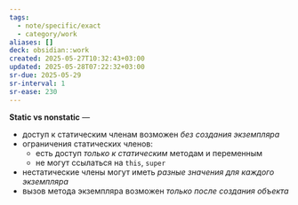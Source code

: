 ```yaml
---
tags:
  - note/specific/exact
  - category/work
aliases: []
deck: obsidian::work
created: 2025-05-27T10:32:43+03:00
updated: 2025-05-28T07:22:32+03:00
sr-due: 2025-05-29
sr-interval: 1
sr-ease: 230
---
```


**Static vs nonstatic**
—
- доступ к статическим членам возможен *без создания экземпляра*
- ограничения статических членов:
	- есть доступ *только к статическим* методам и переменным
	- не могут ссылаться на `this`, `super`
- нестатические члены могут иметь *разные значения для каждого экземпляра*
- вызов метода экземпляра возможен *только после создания объекта*
